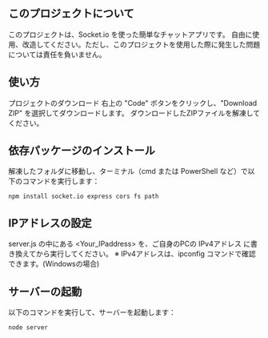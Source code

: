 ## このプロジェクトについて
このプロジェクトは、Socket.io を使った簡単なチャットアプリです。
自由に使用、改造してください。ただし、このプロジェクトを使用した際に発生した問題については責任を負いません。

## 使い方
プロジェクトのダウンロード
右上の "Code" ボタンをクリックし、"Download ZIP" を選択してダウンロードします。
ダウンロードしたZIPファイルを解凍してください。

## 依存パッケージのインストール
解凍したフォルダに移動し、ターミナル（cmd または PowerShell など）で以下のコマンドを実行します：
```
npm install socket.io express cors fs path
```

## IPアドレスの設定
server.js の中にある <Your_IPaddress> を、ご自身のPCの IPv4アドレス に書き換えてから実行してください。
※ IPv4アドレスは、ipconfig コマンドで確認できます。(Windowsの場合)
## サーバーの起動
以下のコマンドを実行して、サーバーを起動します：

```
node server
```
